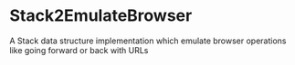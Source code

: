 # Stack2EmulateBrowser
A Stack data structure implementation which emulate browser operations like going forward or back with URLs
